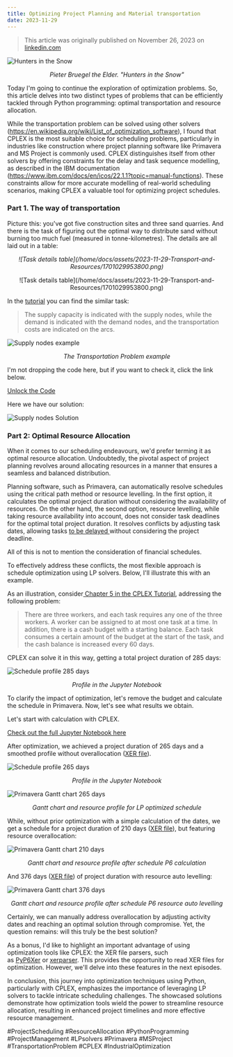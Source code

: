 ```yaml
---
title: Optimizing Project Planning and Material transportation
date: 2023-11-29
---
```


>This article was originally published on November 26, 2023 on [linkedin.com](https://www.linkedin.com/pulse/optimizing-project-planning-material-transportation-ilgiz-nigmatullin)

![Hunters in the Snow](/home/docs/assets/2023-11-29-Transport-and-Resources/1701008333663.jpeg)

<p align="center">
  <em>Pieter Bruegel the Elder. "Hunters in the Snow"</em>
</p>

Today I'm going to continue the exploration of optimization problems. So, this article delves into two distinct types of problems that can be efficiently tackled through Python programming: optimal transportation and resource allocation. 

While the transportation problem can be solved using other solvers (<https://en.wikipedia.org/wiki/List_of_optimization_software>), I found that CPLEX is the most suitable choice for scheduling problems, particularly in industries like construction where project planning software like Primavera and MS Project is commonly used. CPLEX distinguishes itself from other solvers by offering constraints for the delay and task sequence modelling, as described in the IBM documentation (<https://www.ibm.com/docs/en/icos/22.1.1?topic=manual-functions>). These constraints allow for more accurate modelling of real-world scheduling scenarios, making CPLEX a valuable tool for optimizing project schedules.

### Part 1. The way of transportation

Picture this: you've got five construction sites and three sand quarries. And there is the task of figuring out the optimal way to distribute sand without burning too much fuel (measured in tonne-kilometres). The details are all laid out in a table:

<p align="center">
  <em>![Task details table](/home/docs/assets/2023-11-29-Transport-and-Resources/1701029953800.png)</em>
</p>


<p align="center">
  ![Task details table](/home/docs/assets/2023-11-29-Transport-and-Resources/1701029953800.png)
</p>

In the [tutorial](https://ibmdecisionoptimization.github.io/tutorials/html/Beyond_Linear_Programming.html) you can find the similar task:

> The supply capacity is indicated with the supply nodes, while the demand is indicated with the demand nodes, and the transportation costs are indicated on the arcs.

![Supply nodes example](/home/docs/assets/2023-11-29-Transport-and-Resources/1701029994147.png)

<p align="center">
  <em>The Transportation Problem example</em>
</p>



I'm not dropping the code here, but if you want to check it, click the link below. 

[Unlock the Code](https://nbviewer.org/github/inigmat/exupery/blob/main/SandDistribution.ipynb)

Here we have our solution:

![Supply nodes Solution](/home/docs/assets/2023-11-29-Transport-and-Resources/1701030033978.png)

### Part 2: Optimal Resource Allocation

When it comes to our scheduling endeavours, we'd prefer terming it as optimal resource allocation. Undoubtedly, the pivotal aspect of project planning revolves around allocating resources in a manner that ensures a seamless and balanced distribution.

Planning software, such as Primavera, can automatically resolve schedules using the critical path method or resource levelling. In the first option, it calculates the optimal project duration without considering the availability of resources. On the other hand, the second option, resource levelling, while taking resource availability into account, does not consider task deadlines for the optimal total project duration. It resolves conflicts by adjusting task dates, allowing tasks [to be delayed ](https://docs.oracle.com/cd/F51303_01/English/User_Guides/p6_pro_user/helpmain.htm?toc.htm?leveling_resources.htm)without considering the project deadline.

All of this is not to mention the consideration of financial schedules.

To effectively address these conflicts, the most flexible approach is schedule optimization using LP solvers. Below, I'll illustrate this with an example.

As an illustration, consider[ Chapter 5 in the CPLEX Tutorial](https://ibmdecisionoptimization.github.io/tutorials/html/Scheduling_Tutorial.html#Chapter-5.-Using-cumulative-functions-in-the-house-building-problem), addressing the following problem:

> There are three workers, and each task requires any one of the three workers. A worker can be assigned to at most one task at a time. In addition, there is a cash budget with a starting balance. Each task consumes a certain amount of the budget at the start of the task, and the cash balance is increased every 60 days.

CPLEX can solve it in this way, getting a total project duration of 285 days:

![Schedule profile 285 days](/home/docs/assets/2023-11-29-Transport-and-Resources/1701030073157.png)

<p align="center">
  <em>Profile in the Jupyter Notebook</em>
</p>

To clarify the impact of optimization, let's remove the budget and calculate the schedule in Primavera. Now, let's see what results we obtain.

Let's start with calculation with CPLEX.

[Check out the full Jupyter Notebook here](https://nbviewer.org/github/inigmat/exupery/blob/main/Schedule_CPLEX.ipynb)

After optimization, we achieved a project duration of 265 days and a smoothed profile without overallocation ([XER file](https://drive.google.com/file/d/1ic_RhFAEFhJ00wwWv-ArmxC0iiCxs7sR/view?usp=share_link)).

![Schedule profile 265 days](/home/docs/assets/2023-11-29-Transport-and-Resources/1701030199100.png)

<p align="center">
  <em>Profile in the Jupyter Notebook</em>
</p>

![Primavera Gantt chart 265 days](/home/docs/assets/2023-11-29-Transport-and-Resources/1701030268655.png)

<p align="center">
  <em>Gantt chart and resource profile for LP optimized schedule</em>
</p>

While, without prior optimization with a simple calculation of the dates, we get a schedule for a project duration of 210 days ([XER file](https://drive.google.com/file/d/1BKWCi0ABGzcqUNfvvWt7CXl_-6P2J8v6/view?usp=share_link)), but featuring resource overallocation:

![Primavera Gantt chart 210 days](/home/docs/assets/2023-11-29-Transport-and-Resources/1701030289976.png)

<p align="center">
  <em>Gantt chart and resource profile after schedule P6 calculation</em>
</p>

And 376 days ([XER file](https://drive.google.com/file/d/1BKWCi0ABGzcqUNfvvWt7CXl_-6P2J8v6/view?usp=share_link)) of project duration with resource auto levelling:

![Primavera Gantt chart 376 days](/home/docs/assets/2023-11-29-Transport-and-Resources/1701030312769.png)

<p align="center">
  <em>Gantt chart and resource profile after schedule P6 resource auto levelling</em>
</p>


Certainly, we can manually address overallocation by adjusting activity dates and reaching an optimal solution through compromise. Yet, the question remains: will this truly be the best solution?

As a bonus, I'd like to highlight an important advantage of using optimization tools like CPLEX: the XER file parsers, such as [PyP6Xer](https://pypi.org/project/PyP6Xer/) or [xerparser](https://pypi.org/project/xerparser/). This provides the opportunity to read XER files for optimization. However, we'll delve into these features in the next episodes.

In conclusion, this journey into optimization techniques using Python, particularly with CPLEX, emphasizes the importance of leveraging LP solvers to tackle intricate scheduling challenges. The showcased solutions demonstrate how optimization tools wield the power to streamline resource allocation, resulting in enhanced project timelines and more effective resource management. 

#ProjectScheduling #ResourceAllocation #PythonProgramming #ProjectManagement #LPsolvers #Primavera #MSProject #TransportationProblem #CPLEX #IndustrialOptimization

